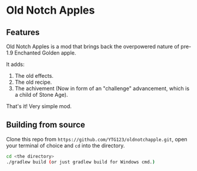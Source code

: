 # Old Notch Apples

## Features
Old Notch Apples is a mod that brings back the overpowered nature of pre-1.9 Enchanted Golden apple.

It adds:
1. The old effects.
1. The old recipe.
1. The achivement (Now in form of an "challenge" advancement, which is a child of Stone Age).

That's it! Very simple mod.

## Building from source
Clone this repo from `https://github.com/YTG123/oldnotchapple.git`, open your terminal of choice and `cd` into the directory.

```bash
cd <the directory>
./gradlew build (or just gradlew build for Windows cmd.)
```
